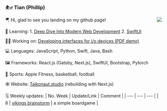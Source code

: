 ### ⛹️‍♂️ Tian (Phillip)

<img align="right" src="https://github-readme-stats.vercel.app/api?username=tian3rd&show_icons=true&icon_color=0366d6&text_color=24292e&hide_title=true" />

🪂 Hi, glad to see you landing on my github page!

🔩 Learning: 1. [Deep Dive Into Modern Web Development](https://fullstackopen.com/en/) 2. [SwiftUI](https://www.hackingwithswift.com/100/swiftui)

👨‍💻 Working on: [Developing interfaces for i/o devices (PDF demo)](https://github.com/tian3rd/pi_dev/blob/main/SummerProject_TianWu.pdf)

💻 Languages: JavaScript, Python, Swift, Java, Bash

🖼 Frameworks: React.js (Gatsby, Next.js), SwiftUI, Bootstrap, Pytorch

🏀 Sports: Apple Fitness, basketball, football

🕸 Website: [Taikonaut.studio](https://taikonaut.studio) (rebuilding with Next.js)

🗓 Weekly updates: 
| No. Week | Update/Link | Comment |
| --- | --- | --- |
| 8 | [vikings brainstorm](https://621223b5da6915a3d804d6c1--vikings-v1-0-0.netlify.app/) | a simple boardgame |

